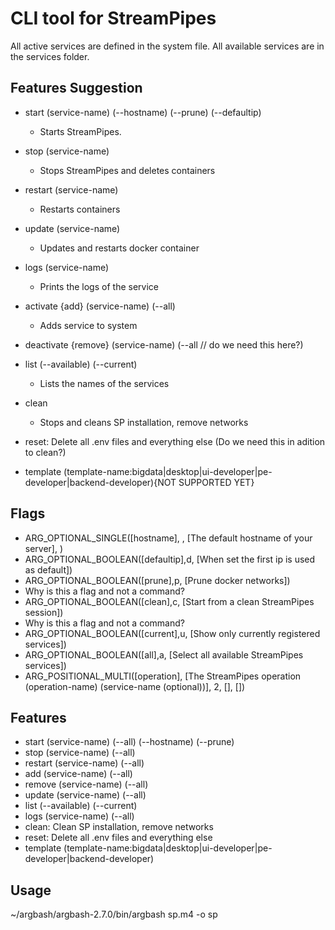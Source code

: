 # CLI tool for StreamPipes

All active services are defined in the system file.
All available services are in the services folder.

## Features Suggestion
* start (service-name) (--hostname) (--prune) (--defaultip)
  * Starts StreamPipes.
* stop (service-name) 
  * Stops StreamPipes and deletes containers
* restart (service-name) 
  * Restarts containers
* update (service-name)
  * Updates and restarts docker container
* logs (service-name)
  * Prints the logs of the service

* activate {add} (service-name) (--all)
  * Adds service to system 
* deactivate {remove} (service-name) (--all // do we need this here?)
* list (--available) (--current)
  * Lists the names of the services

* clean
  * Stops and cleans SP installation, remove networks
* reset: Delete all .env files and everything else (Do we need this in adition to clean?)

* template (template-name:bigdata|desktop|ui-developer|pe-developer|backend-developer){NOT SUPPORTED YET} 

## Flags

* ARG_OPTIONAL_SINGLE([hostname], , [The default hostname of your server], )
* ARG_OPTIONAL_BOOLEAN([defaultip],d, [When set the first ip is used as default])
* ARG_OPTIONAL_BOOLEAN([prune],p, [Prune docker networks])
 * Why is this a flag and not a command?
* ARG_OPTIONAL_BOOLEAN([clean],c, [Start from a clean StreamPipes session])
 * Why is this a flag and not a command?
* ARG_OPTIONAL_BOOLEAN([current],u, [Show only currently registered services])
* ARG_OPTIONAL_BOOLEAN([all],a, [Select all available StreamPipes services])
* ARG_POSITIONAL_MULTI([operation], [The StreamPipes operation (operation-name) (service-name (optional))], 2, [], [])



## Features

* start (service-name) (--all) (--hostname) (--prune)
* stop (service-name) (--all)
* restart (service-name) (--all)
* add (service-name) (--all)
* remove (service-name) (--all)
* update (service-name) (--all)
* list (--available) (--current)
* logs (service-name) (--all)
* clean: Clean SP installation, remove networks
* reset: Delete all .env files and everything else
* template (template-name:bigdata|desktop|ui-developer|pe-developer|backend-developer)


## Usage

~/argbash/argbash-2.7.0/bin/argbash sp.m4 -o sp
